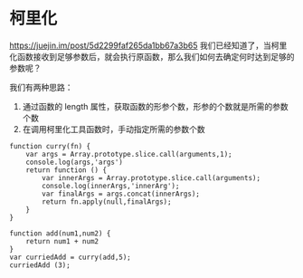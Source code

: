 # 柯里化

<https://juejin.im/post/5d2299faf265da1bb67a3b65>
我们已经知道了，当柯里化函数接收到足够参数后，就会执行原函数，那么我们如何去确定何时达到足够的参数呢？

我们有两种思路：

1. 通过函数的 length 属性，获取函数的形参个数，形参的个数就是所需的参数个数
2. 在调用柯里化工具函数时，手动指定所需的参数个数

``` // 红宝石的curry函数
function curry(fn) {
    var args = Array.prototype.slice.call(arguments,1);
    console.log(args,'args')
    return function () {
        var innerArgs = Array.prototype.slice.call(arguments);
        console.log(innerArgs,'innerArg');
        var finalArgs = args.concat(innerArgs);
        return fn.apply(null,finalArgs);
    }
}

function add(num1,num2) {
    return num1 + num2
}
var curriedAdd = curry(add,5);
curriedAdd (3);
```
